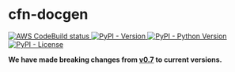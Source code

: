 # cfn-docgen

<p align="left">
    <a href="https://pypi.org/project/cfn-docgen/">
        <img alt="AWS CodeBuild status" src="https://codebuild.ap-northeast-1.amazonaws.com/badges?uuid=eyJlbmNyeXB0ZWREYXRhIjoiMFdPYkd4WU5JaGdNUTNrVlE1aDlYVUtkY3Mzb3BKQ3IyM2F3dXJPTEhCVG9ldkplSE9rcXlsK0dtY2xhcDFlckhZR1lGYjFMN0c5Z1g5OHdMa29aWXE4PSIsIml2UGFyYW1ldGVyU3BlYyI6IkJaalJCTGZzeDNjTFFvZzQiLCJtYXRlcmlhbFNldFNlcmlhbCI6MX0%3D&branch=main">
    </a>
    <a href="https://pypi.org/project/cfn-docgen/">
        <img alt="PyPI - Version" src="https://img.shields.io/pypi/v/cfn-docgen">
    </a>
    <a href="https://pypi.org/project/cfn-docgen/">
        <img alt="PyPI - Python Version" src="https://img.shields.io/pypi/pyversions/cfn-docgen">
    </a>
    <a href="https://pypi.org/project/cfn-docgen/">
        <img alt="PyPI - License" src="https://img.shields.io/pypi/l/cfn-docgen">
    </a>
</p>

<p style="color:red">
<b>

We have made breaking changes from [v0.7](https://github.com/horietakehiro/cfn-docgen/tree/v0.7) to current versions.
</b>
</p>

